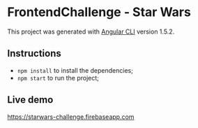 # FrontendChallenge - Star Wars

This project was generated with [Angular CLI](https://github.com/angular/angular-cli) version 1.5.2.

## Instructions

- `npm install` to install the dependencies;
- `npm start` to run the project;

## Live demo

https://starwars-challenge.firebaseapp.com